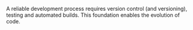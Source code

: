 A reliable development process requires version control (and versioning),
testing and automated builds. This foundation enables the evolution of code.

